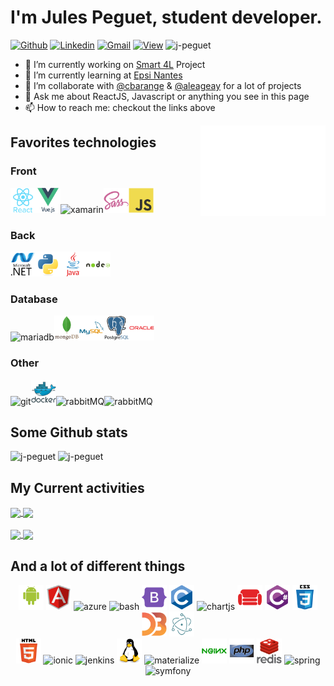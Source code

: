 <link href="assets/index.css" rel="stylesheet"></link>

# I'm Jules Peguet, student developer.

[![Github](https://img.shields.io/badge/-Github-000?style=flat&logo=Github&logoColor=white)](https://github.com/j-peguet)
[![Linkedin](https://img.shields.io/badge/-LinkedIn-blue?style=flat&logo=Linkedin&logoColor=white)](https://www.linkedin.com/in/jules-peguet/)
[![Gmail](https://img.shields.io/badge/-Gmail-c14438?style=flat&logo=Gmail&logoColor=white)](mailto:julespeguet.jp@gmail.com)
[![View](https://views.whatilearened.today/views/github/j-peguet/j-peguet.svg)](https://github.com/j-peguet)
<img src="https://komarev.com/ghpvc/?username=j-peguet" alt="j-peguet" />

- 🔭 I’m currently working on [Smart 4L](https://github.com/Smart4L/Smart4L) Project
- 🌱 I’m currently learning at [Epsi Nantes](https://epsi.fr)
- 👯 I’m collaborate with [@cbarange](https://github.com/cbarange) & [@aleageay](https://github.com/alegeay) for a lot of projects
- 💬 Ask me about ReactJS, Javascript or anything you see in this page
- 📫 How to reach me: checkout the links above

<img align="right" src='dog.webp' width='200"'>

## Favorites technologies

### Front
<img src="https://raw.githubusercontent.com/devicons/devicon/master/icons/react/react-original-wordmark.svg" alt="react" width="40" height="40"/><img src="https://raw.githubusercontent.com/devicons/devicon/master/icons/vuejs/vuejs-original-wordmark.svg" alt="vuejs" width="40" height="40"/><img src="https://raw.githubusercontent.com/detain/svg-logos/780f25886640cef088af994181646db2f6b1a3f8/svg/xamarin.svg" alt="xamarin" width="40" height="40"/><img src="https://raw.githubusercontent.com/devicons/devicon/master/icons/sass/sass-original.svg" alt="sass" width="40" height="40"/><img src="https://raw.githubusercontent.com/devicons/devicon/master/icons/javascript/javascript-original.svg" alt="javascript" width="40" height="40"/> 

### Back
<img src="https://raw.githubusercontent.com/devicons/devicon/master/icons/dot-net/dot-net-original-wordmark.svg" alt="dotnet" width="40" height="40"/><img src="https://raw.githubusercontent.com/devicons/devicon/master/icons/python/python-original.svg" alt="python" width="40" height="40"/><img src="https://raw.githubusercontent.com/devicons/devicon/master/icons/java/java-original-wordmark.svg" alt="java" width="40" height="40"/><img src="https://raw.githubusercontent.com/devicons/devicon/master/icons/nodejs/nodejs-original-wordmark.svg" alt="nodejs" width="40" height="40"/>

### Database
<img src="https://www.vectorlogo.zone/logos/mariadb/mariadb-icon.svg" alt="mariadb" width="40" height="40"/><img src="https://raw.githubusercontent.com/devicons/devicon/master/icons/mongodb/mongodb-original-wordmark.svg" alt="mongodb" width="40" height="40"/><img src="https://raw.githubusercontent.com/devicons/devicon/master/icons/mysql/mysql-original-wordmark.svg" alt="mysql" width="40" height="40"/><img src="https://raw.githubusercontent.com/devicons/devicon/master/icons/postgresql/postgresql-original-wordmark.svg" alt="postgresql" width="40" height="40"/><img src="https://raw.githubusercontent.com/devicons/devicon/master/icons/oracle/oracle-original.svg" alt="oracle" width="40" height="40"/> 

### Other
<img src="https://www.vectorlogo.zone/logos/git-scm/git-scm-icon.svg" alt="git" width="40" height="40"/><img src="https://raw.githubusercontent.com/devicons/devicon/master/icons/docker/docker-original-wordmark.svg" alt="docker" width="40" height="40"/><img src="https://www.vectorlogo.zone/logos/rabbitmq/rabbitmq-icon.svg" alt="rabbitMQ" width="40" height="40"/><img src="https://www.vectorlogo.zone/logos/kubernetes/kubernetes-ar21.svg" alt="rabbitMQ" height="40"/> 

## Some Github stats

 <img src="https://github-readme-stats.vercel.app/api?username=j-peguet&show_icons=tru" alt="j-peguet" />
 <img src="https://github-readme-stats.vercel.app/api/top-langs/?username=j-peguet&layout=compact&hide=java" alt="j-peguet" />


## My Current activities
<div>
    <a href="https://github.com/j-peguet/portfolio/">
        <img align="center" src="https://github-readme-stats.vercel.app/api/pin/?username=j-peguet&repo=portfolio" />
    </a>
    <a href="https://github.com/Smart4L/Smart4L/">
        <img align="center" src="https://github-readme-stats.vercel.app/api/pin/?username=smart4L&repo=smart4L" />
    </a>
</div>
<br>
<div>
    <a href="https://github.com/j-peguet/kubernetes-guide/">
        <img align="center" src="https://github-readme-stats.vercel.app/api/pin/?username=j-peguet&repo=kubernetes-guide" />
    </a>
    <a href="https://github.com/j-peguet/Docker/">
        <img align="center" src="https://github-readme-stats.vercel.app/api/pin/?username=j-peguet&repo=Docker" />
    </a>
</div>

## And a lot of different things
<p align="center">
    <img src="https://raw.githubusercontent.com/devicons/devicon/master/icons/android/android-original-wordmark.svg" alt="android" width="40" height="40"/> 
    <img src="https://raw.githubusercontent.com/devicons/devicon/master/icons/angularjs/angularjs-original.svg" alt="angularjs" width="40" height="40"/> 
    <img src="https://www.vectorlogo.zone/logos/microsoft_azure/microsoft_azure-icon.svg" alt="azure" width="40" height="40"/> 
    <img src="https://www.vectorlogo.zone/logos/gnu_bash/gnu_bash-icon.svg" alt="bash" width="40" height="40"/> 
    <img src="https://raw.githubusercontent.com/devicons/devicon/master/icons/bootstrap/bootstrap-plain.svg" alt="bootstrap" width="40" height="40"/> 
    <img src="https://raw.githubusercontent.com/devicons/devicon/master/icons/c/c-original.svg" alt="c" width="40" height="40"/> 
    <img src="https://www.chartjs.org/media/logo-title.svg" alt="chartjs" width="40" height="40"/> 
    <img src="https://raw.githubusercontent.com/devicons/devicon/0d6c64dbbf311879f7d563bfc3ccf559f9ed111c/icons/couchdb/couchdb-original.svg" alt="couchdb" width="40" height="40"/> 
    <img src="https://raw.githubusercontent.com/devicons/devicon/master/icons/csharp/csharp-original.svg" alt="csharp" width="40" height="40"/> 
    <img src="https://raw.githubusercontent.com/devicons/devicon/master/icons/css3/css3-original-wordmark.svg" alt="css3" width="40" height="40"/> 
    <img src="https://raw.githubusercontent.com/devicons/devicon/master/icons/d3js/d3js-original.svg" alt="d3js" width="40" height="40"/>   
    <img src="https://raw.githubusercontent.com/devicons/devicon/master/icons/electron/electron-original.svg" alt="electron" width="40" height="40"/>
    <br>
    <img src="https://raw.githubusercontent.com/devicons/devicon/master/icons/html5/html5-original-wordmark.svg" alt="html5" width="40" height="40"/> 
    <img src="https://upload.wikimedia.org/wikipedia/commons/d/d1/Ionic_Logo.svg" alt="ionic" width="40" height="40"/> 
    <img src="https://www.vectorlogo.zone/logos/jenkins/jenkins-icon.svg" alt="jenkins" width="40" height="40"/> 
    <img src="https://raw.githubusercontent.com/devicons/devicon/master/icons/linux/linux-original.svg" alt="linux" width="40" height="40"/> 
    <img src="https://raw.githubusercontent.com/prplx/svg-logos/5585531d45d294869c4eaab4d7cf2e9c167710a9/svg/materialize.svg" alt="materialize" width="40" height="40"/> 
    <img src="https://raw.githubusercontent.com/devicons/devicon/master/icons/nginx/nginx-original.svg" alt="nginx" width="40" height="40"/> 
    <img src="https://raw.githubusercontent.com/devicons/devicon/master/icons/php/php-original.svg" alt="php" width="40" height="40"/> 
    <img src="https://raw.githubusercontent.com/devicons/devicon/master/icons/redis/redis-original-wordmark.svg" alt="redis" width="40" height="40"/>  
    <img src="https://www.vectorlogo.zone/logos/springio/springio-icon.svg" alt="spring" width="40" height="40"/> 
    <img src="https://symfony.com/logos/symfony_black_03.svg" alt="symfony" width="40" height="40"/> 
</p>